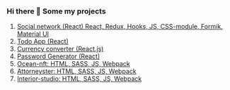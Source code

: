 ### Hi there 👋 Some my projects
1. [Social network (React)  React, Redux, Hooks, JS, CSS-module, Formik, Material UI](https://github.com/Shvarts91/react-project "Social network (React)  React, Redux, Hooks, JS, CSS-module, Formik, Material UI")
2. [Todo App (React) ](https://majestic-empanada-50fcdf.netlify.app "Todo App (React) ")
3. [Currency converter (React.js)](https://incomparable-dasik-29ed5d.netlify.app/ "Currency converter (React.js)")
4. [Password Generator (React)](https://storied-smakager-da2311.netlify.app/ "Password Generator (React)")
5. [Ocean-nft:  HTML, SASS,  JS, Webpack](https://shvarts91.github.io/finished-projects/ocean-nft/home.html "Ocean-nft:  HTML, SASS,  JS, Webpack")
6. [Attorneyster:  HTML, SASS, JS, Webpack](https://shvarts91.github.io/finished-projects/Attorneyster/home.html "Attorneyster:  HTML, SASS, JS, Webpack")
7. [Interior-studio: HTML, SASS, JS, Webpack](https://shvarts91.github.io/finished-projects/interior-studio/home.html "Interior-studio: HTML, SASS, JS, Webpack")
